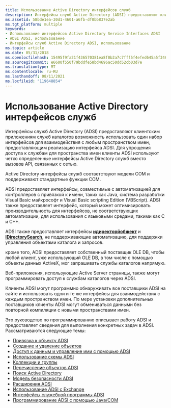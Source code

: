 ```yaml
---
title: Использование Active Directory интерфейсов служб
description: Интерфейсы служб Active Directory (ADSI) предоставляют клиентским приложениям служб каталогов возможность использовать один набор интерфейсов для взаимодействия с любым пространством имен, предоставляющим реализацию интерфейса ADSI.
ms.assetid: 58bde1ea-30d1-4601-a6fb-df0bb837e2ab
ms.tgt_platform: multiple
keywords:
- Использование интерфейсов Active Directory Service Interfaces ADSI
- ADSI ADSI, использование
- Интерфейсы служб Active Directory ADSI, использование
ms.topic: article
ms.date: 05/31/2018
ms.openlocfilehash: 15495f9fa21f436570381ea8f0b2a7c7fff5f4efed645a5f3465a3b5d2929776
ms.sourcegitcommit: e6600f550f79bddfe58bd4696ac50dd52cb03d7e
ms.translationtype: MT
ms.contentlocale: ru-RU
ms.lasthandoff: 08/11/2021
ms.locfileid: "119648854"
---
```

# <a name="using-active-directory-service-interfaces"></a>Использование Active Directory интерфейсов служб

Интерфейсы служб Active Directory (ADSI) предоставляют клиентским приложениям служб каталогов возможность использовать один набор интерфейсов для взаимодействия с любым пространством имен, предоставляющим реализацию интерфейса ADSI. Для упрощения доступа к службам для пространства имен клиенты ADSI используют четко определенные интерфейсы Active Directory служб вместо вызовов API, связанных с сетью.

Active Directory интерфейсы служб соответствуют модели COM и поддерживают стандартные функции COM.

ADSI предоставляет интерфейсы, совместимые с автоматизацией для контроллеров с привязкой к имени, таких как Java, система разработки Visual Basic майкрософт и Visual Basic scripting Edition (VBScript). ADSI также предоставляет интерфейс, который может оптимизировать производительность для интерфейсов, не соответствующих автоматизации, для использования с языковыми средами, такими как C и C++.

ADSI также предоставляет интерфейсы [**идиректорйобжект**](/windows/desktop/api/Iads/nn-iads-idirectoryobject) и [**IDirectorySearch**](/windows/desktop/api/Iads/nn-iads-idirectorysearch), не поддерживающие автоматизацию, для поддержки управления объектами каталога и запросов.

кроме того, ADSI предоставляет собственный поставщик OLE DB, чтобы любой клиент, уже использующий OLE DB, в том числе с помощью объекты данных ActiveX, мог запрашивать службы каталогов напрямую.

Веб-приложения, использующие Active Server страницы, также могут программировать доступ к службам каталогов через ADSI.

Клиенты ADSI могут программно обнаруживать все поставщики ADSI на сайте и использовать одни и те же интерфейсы для взаимодействия с каждым пространством имен. По мере установки дополнительных поставщиков клиенты ADSI могут обмениваться данными без повторной компиляции с новыми пространствами имен.

Это руководство по программированию описывает работу ADSI и предоставляет сведения для выполнения конкретных задач в ADSI. Рассматриваются следующие темы:

-   [Привязка к объекту ADSI](binding-to-an-adsi-object.md)
-   [Создание и удаление объектов](creating-and-deleting-objects.md)
-   [Доступ к данным и управление ими с помощью ADSI](accessing-and-manipulating-data-with-adsi.md)
-   [Использование схемы ADSI](using-the-adsi-schema.md)
-   [Коллекции и группы](collections-and-groups.md)
-   [Перечисление объектов ADSI](enumerating-adsi-objects.md)
-   [Поиск Active Directory](searching-active-directory.md)
-   [Модель безопасности ADSI](adsi-security-model.md)
-   [Расширения ADSI](adsi-extensions.md)
-   [Использование ADSI с Exchange](using-adsi-with-exchange.md)
-   [Интерфейсы служебной программы ADSI](adsi-utility-interfaces.md)
-   [Программирование ADSI с помощью Java/COM](programming-adsi-with-javacom.md)

 

 




